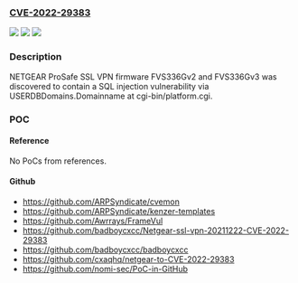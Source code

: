 ### [CVE-2022-29383](https://cve.mitre.org/cgi-bin/cvename.cgi?name=CVE-2022-29383)
![](https://img.shields.io/static/v1?label=Product&message=n%2Fa&color=blue)
![](https://img.shields.io/static/v1?label=Version&message=n%2Fa&color=blue)
![](https://img.shields.io/static/v1?label=Vulnerability&message=n%2Fa&color=brighgreen)

### Description

NETGEAR ProSafe SSL VPN firmware FVS336Gv2 and FVS336Gv3 was discovered to contain a SQL injection vulnerability via USERDBDomains.Domainname at cgi-bin/platform.cgi.

### POC

#### Reference
No PoCs from references.

#### Github
- https://github.com/ARPSyndicate/cvemon
- https://github.com/ARPSyndicate/kenzer-templates
- https://github.com/Awrrays/FrameVul
- https://github.com/badboycxcc/Netgear-ssl-vpn-20211222-CVE-2022-29383
- https://github.com/badboycxcc/badboycxcc
- https://github.com/cxaqhq/netgear-to-CVE-2022-29383
- https://github.com/nomi-sec/PoC-in-GitHub

